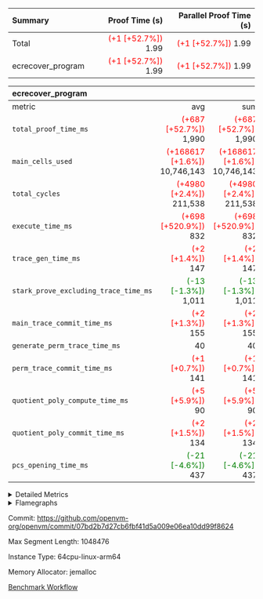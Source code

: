 | Summary | Proof Time (s) | Parallel Proof Time (s) |
|:---|---:|---:|
| Total | <span style='color: red'>(+1 [+52.7%])</span> 1.99 | <span style='color: red'>(+1 [+52.7%])</span> 1.99 |
| ecrecover_program | <span style='color: red'>(+1 [+52.7%])</span> 1.99 | <span style='color: red'>(+1 [+52.7%])</span> 1.99 |


| ecrecover_program |||||
|:---|---:|---:|---:|---:|
|metric|avg|sum|max|min|
| `total_proof_time_ms ` | <span style='color: red'>(+687 [+52.7%])</span> 1,990 | <span style='color: red'>(+687 [+52.7%])</span> 1,990 | <span style='color: red'>(+687 [+52.7%])</span> 1,990 | <span style='color: red'>(+687 [+52.7%])</span> 1,990 |
| `main_cells_used     ` | <span style='color: red'>(+168617 [+1.6%])</span> 10,746,143 | <span style='color: red'>(+168617 [+1.6%])</span> 10,746,143 | <span style='color: red'>(+168617 [+1.6%])</span> 10,746,143 | <span style='color: red'>(+168617 [+1.6%])</span> 10,746,143 |
| `total_cycles        ` | <span style='color: red'>(+4980 [+2.4%])</span> 211,538 | <span style='color: red'>(+4980 [+2.4%])</span> 211,538 | <span style='color: red'>(+4980 [+2.4%])</span> 211,538 | <span style='color: red'>(+4980 [+2.4%])</span> 211,538 |
| `execute_time_ms     ` | <span style='color: red'>(+698 [+520.9%])</span> 832 | <span style='color: red'>(+698 [+520.9%])</span> 832 | <span style='color: red'>(+698 [+520.9%])</span> 832 | <span style='color: red'>(+698 [+520.9%])</span> 832 |
| `trace_gen_time_ms   ` | <span style='color: red'>(+2 [+1.4%])</span> 147 | <span style='color: red'>(+2 [+1.4%])</span> 147 | <span style='color: red'>(+2 [+1.4%])</span> 147 | <span style='color: red'>(+2 [+1.4%])</span> 147 |
| `stark_prove_excluding_trace_time_ms` | <span style='color: green'>(-13 [-1.3%])</span> 1,011 | <span style='color: green'>(-13 [-1.3%])</span> 1,011 | <span style='color: green'>(-13 [-1.3%])</span> 1,011 | <span style='color: green'>(-13 [-1.3%])</span> 1,011 |
| `main_trace_commit_time_ms` | <span style='color: red'>(+2 [+1.3%])</span> 155 | <span style='color: red'>(+2 [+1.3%])</span> 155 | <span style='color: red'>(+2 [+1.3%])</span> 155 | <span style='color: red'>(+2 [+1.3%])</span> 155 |
| `generate_perm_trace_time_ms` |  40 |  40 |  40 |  40 |
| `perm_trace_commit_time_ms` | <span style='color: red'>(+1 [+0.7%])</span> 141 | <span style='color: red'>(+1 [+0.7%])</span> 141 | <span style='color: red'>(+1 [+0.7%])</span> 141 | <span style='color: red'>(+1 [+0.7%])</span> 141 |
| `quotient_poly_compute_time_ms` | <span style='color: red'>(+5 [+5.9%])</span> 90 | <span style='color: red'>(+5 [+5.9%])</span> 90 | <span style='color: red'>(+5 [+5.9%])</span> 90 | <span style='color: red'>(+5 [+5.9%])</span> 90 |
| `quotient_poly_commit_time_ms` | <span style='color: red'>(+2 [+1.5%])</span> 134 | <span style='color: red'>(+2 [+1.5%])</span> 134 | <span style='color: red'>(+2 [+1.5%])</span> 134 | <span style='color: red'>(+2 [+1.5%])</span> 134 |
| `pcs_opening_time_ms ` | <span style='color: green'>(-21 [-4.6%])</span> 437 | <span style='color: green'>(-21 [-4.6%])</span> 437 | <span style='color: green'>(-21 [-4.6%])</span> 437 | <span style='color: green'>(-21 [-4.6%])</span> 437 |



<details>
<summary>Detailed Metrics</summary>

| group | num_segments | keygen_time_ms | commit_exe_time_ms |
| --- | --- | --- | --- |
| ecrecover_program | 1 | 917 | 10 | 

| group | air_name | quotient_deg | interactions | constraints |
| --- | --- | --- | --- | --- |
| ecrecover_program | AccessAdapterAir<16> | 2 | 5 | 12 | 
| ecrecover_program | AccessAdapterAir<2> | 2 | 5 | 12 | 
| ecrecover_program | AccessAdapterAir<32> | 2 | 5 | 12 | 
| ecrecover_program | AccessAdapterAir<4> | 2 | 5 | 12 | 
| ecrecover_program | AccessAdapterAir<8> | 2 | 5 | 12 | 
| ecrecover_program | BitwiseOperationLookupAir<8> | 2 | 2 | 4 | 
| ecrecover_program | KeccakVmAir | 2 | 321 | 4,513 | 
| ecrecover_program | MemoryMerkleAir<8> | 2 | 4 | 39 | 
| ecrecover_program | PersistentBoundaryAir<8> | 2 | 3 | 7 | 
| ecrecover_program | PhantomAir | 2 | 3 | 5 | 
| ecrecover_program | Poseidon2PeripheryAir<BabyBearParameters>, 1> | 2 | 1 | 286 | 
| ecrecover_program | ProgramAir | 1 | 1 | 4 | 
| ecrecover_program | RangeTupleCheckerAir<2> | 1 | 1 | 4 | 
| ecrecover_program | Rv32HintStoreAir | 2 | 18 | 28 | 
| ecrecover_program | VariableRangeCheckerAir | 1 | 1 | 4 | 
| ecrecover_program | VmAirWrapper<Rv32BaseAluAdapterAir, BaseAluCoreAir<4, 8> | 2 | 20 | 37 | 
| ecrecover_program | VmAirWrapper<Rv32BaseAluAdapterAir, LessThanCoreAir<4, 8> | 2 | 18 | 40 | 
| ecrecover_program | VmAirWrapper<Rv32BaseAluAdapterAir, ShiftCoreAir<4, 8> | 2 | 24 | 91 | 
| ecrecover_program | VmAirWrapper<Rv32BranchAdapterAir, BranchEqualCoreAir<4> | 2 | 11 | 20 | 
| ecrecover_program | VmAirWrapper<Rv32BranchAdapterAir, BranchLessThanCoreAir<4, 8> | 2 | 13 | 35 | 
| ecrecover_program | VmAirWrapper<Rv32CondRdWriteAdapterAir, Rv32JalLuiCoreAir> | 2 | 10 | 18 | 
| ecrecover_program | VmAirWrapper<Rv32IsEqualModAdapterAir<2, 1, 32, 32>, ModularIsEqualCoreAir<32, 4, 8> | 2 | 25 | 225 | 
| ecrecover_program | VmAirWrapper<Rv32JalrAdapterAir, Rv32JalrCoreAir> | 2 | 16 | 20 | 
| ecrecover_program | VmAirWrapper<Rv32LoadStoreAdapterAir, LoadSignExtendCoreAir<4, 8> | 2 | 18 | 33 | 
| ecrecover_program | VmAirWrapper<Rv32LoadStoreAdapterAir, LoadStoreCoreAir<4> | 2 | 17 | 40 | 
| ecrecover_program | VmAirWrapper<Rv32MultAdapterAir, DivRemCoreAir<4, 8> | 2 | 25 | 84 | 
| ecrecover_program | VmAirWrapper<Rv32MultAdapterAir, MulHCoreAir<4, 8> | 2 | 24 | 31 | 
| ecrecover_program | VmAirWrapper<Rv32MultAdapterAir, MultiplicationCoreAir<4, 8> | 2 | 19 | 19 | 
| ecrecover_program | VmAirWrapper<Rv32RdWriteAdapterAir, Rv32AuipcCoreAir> | 2 | 12 | 14 | 
| ecrecover_program | VmAirWrapper<Rv32VecHeapAdapterAir<1, 2, 2, 32, 32>, FieldExpressionCoreAir> | 2 | 415 | 480 | 
| ecrecover_program | VmAirWrapper<Rv32VecHeapAdapterAir<2, 1, 1, 32, 32>, FieldExpressionCoreAir> | 2 | 158 | 190 | 
| ecrecover_program | VmAirWrapper<Rv32VecHeapAdapterAir<2, 2, 2, 32, 32>, FieldExpressionCoreAir> | 2 | 428 | 457 | 
| ecrecover_program | VmConnectorAir | 2 | 5 | 11 | 

| group | air_name | dsl_ir | opcode | segment | cells_used |
| --- | --- | --- | --- | --- | --- |
| ecrecover_program | <Rv32BaseAluAdapterAir,BaseAluCoreAir<4, 8>> |  | ADD | 0 | 1,192,032 | 
| ecrecover_program | <Rv32BaseAluAdapterAir,BaseAluCoreAir<4, 8>> |  | AND | 0 | 451,224 | 
| ecrecover_program | <Rv32BaseAluAdapterAir,BaseAluCoreAir<4, 8>> |  | OR | 0 | 422,496 | 
| ecrecover_program | <Rv32BaseAluAdapterAir,BaseAluCoreAir<4, 8>> |  | SUB | 0 | 34,164 | 
| ecrecover_program | <Rv32BaseAluAdapterAir,BaseAluCoreAir<4, 8>> |  | XOR | 0 | 908,640 | 
| ecrecover_program | <Rv32BaseAluAdapterAir,LessThanCoreAir<4, 8>> |  | SLTU | 0 | 91,020 | 
| ecrecover_program | <Rv32BaseAluAdapterAir,ShiftCoreAir<4, 8>> |  | SLL | 0 | 628,050 | 
| ecrecover_program | <Rv32BaseAluAdapterAir,ShiftCoreAir<4, 8>> |  | SRL | 0 | 618,033 | 
| ecrecover_program | <Rv32BranchAdapterAir,BranchEqualCoreAir<4>> |  | BEQ | 0 | 219,232 | 
| ecrecover_program | <Rv32BranchAdapterAir,BranchEqualCoreAir<4>> |  | BNE | 0 | 150,410 | 
| ecrecover_program | <Rv32BranchAdapterAir,BranchLessThanCoreAir<4, 8>> |  | BGEU | 0 | 14,016 | 
| ecrecover_program | <Rv32BranchAdapterAir,BranchLessThanCoreAir<4, 8>> |  | BLT | 0 | 640 | 
| ecrecover_program | <Rv32BranchAdapterAir,BranchLessThanCoreAir<4, 8>> |  | BLTU | 0 | 116,256 | 
| ecrecover_program | <Rv32CondRdWriteAdapterAir,Rv32JalLuiCoreAir> |  | JAL | 0 | 26,820 | 
| ecrecover_program | <Rv32CondRdWriteAdapterAir,Rv32JalLuiCoreAir> |  | LUI | 0 | 7,416 | 
| ecrecover_program | <Rv32IsEqualModAdapterAir<2, 1, 32, 32>,ModularIsEqualCoreAir<32, 4, 8>> |  | IS_EQ | 0 | 534,188 | 
| ecrecover_program | <Rv32IsEqualModAdapterAir<2, 1, 32, 32>,ModularIsEqualCoreAir<32, 4, 8>> |  | SETUP_ISEQ | 0 | 332 | 
| ecrecover_program | <Rv32JalrAdapterAir,Rv32JalrCoreAir> |  | JALR | 0 | 57,120 | 
| ecrecover_program | <Rv32LoadStoreAdapterAir,LoadSignExtendCoreAir<4, 8>> |  | LOADB | 0 | 159,984 | 
| ecrecover_program | <Rv32LoadStoreAdapterAir,LoadStoreCoreAir<4>> |  | LOADBU | 0 | 158,711 | 
| ecrecover_program | <Rv32LoadStoreAdapterAir,LoadStoreCoreAir<4>> |  | LOADW | 0 | 1,288,425 | 
| ecrecover_program | <Rv32LoadStoreAdapterAir,LoadStoreCoreAir<4>> |  | STOREB | 0 | 290,731 | 
| ecrecover_program | <Rv32LoadStoreAdapterAir,LoadStoreCoreAir<4>> |  | STOREW | 0 | 1,088,017 | 
| ecrecover_program | <Rv32MultAdapterAir,DivRemCoreAir<4, 8>> |  | DIVU | 0 | 295 | 
| ecrecover_program | <Rv32MultAdapterAir,MulHCoreAir<4, 8>> |  | MULHU | 0 | 195 | 
| ecrecover_program | <Rv32MultAdapterAir,MultiplicationCoreAir<4, 8>> |  | MUL | 0 | 1,581 | 
| ecrecover_program | <Rv32RdWriteAdapterAir,Rv32AuipcCoreAir> |  | AUIPC | 0 | 20,280 | 
| ecrecover_program | <Rv32VecHeapAdapterAir<1, 2, 2, 32, 32>,FieldExpressionCoreAir> |  | EcDouble | 0 | 695,237 | 
| ecrecover_program | <Rv32VecHeapAdapterAir<2, 1, 1, 32, 32>,FieldExpressionCoreAir> |  | ModularAddSub | 0 | 3,980 | 
| ecrecover_program | <Rv32VecHeapAdapterAir<2, 1, 1, 32, 32>,FieldExpressionCoreAir> |  | ModularMulDiv | 0 | 8,416 | 
| ecrecover_program | <Rv32VecHeapAdapterAir<2, 2, 2, 32, 32>,FieldExpressionCoreAir> |  | EcAddNe | 0 | 453,750 | 
| ecrecover_program | PhantomAir |  | PHANTOM | 0 | 66 | 
| ecrecover_program | Rv32HintStoreAir |  | HINT_BUFFER | 0 | 6,656 | 
| ecrecover_program | Rv32HintStoreAir |  | HINT_STOREW | 0 | 352 | 

| group | air_name | segment | rows | prep_cols | perm_cols | main_cols | cells |
| --- | --- | --- | --- | --- | --- | --- | --- |
| ecrecover_program | AccessAdapterAir<16> | 0 | 4,096 |  | 16 | 25 | 167,936 | 
| ecrecover_program | AccessAdapterAir<32> | 0 | 2,048 |  | 16 | 41 | 116,736 | 
| ecrecover_program | AccessAdapterAir<4> | 0 | 64 |  | 16 | 13 | 1,856 | 
| ecrecover_program | AccessAdapterAir<8> | 0 | 8,192 |  | 16 | 17 | 270,336 | 
| ecrecover_program | BitwiseOperationLookupAir<8> | 0 | 65,536 | 3 | 8 | 2 | 655,360 | 
| ecrecover_program | KeccakVmAir | 0 | 1 |  | 1,056 | 3,163 | 4,219 | 
| ecrecover_program | MemoryMerkleAir<8> | 0 | 4,096 |  | 16 | 32 | 196,608 | 
| ecrecover_program | PersistentBoundaryAir<8> | 0 | 4,096 |  | 12 | 20 | 131,072 | 
| ecrecover_program | PhantomAir | 0 | 16 |  | 12 | 6 | 288 | 
| ecrecover_program | Poseidon2PeripheryAir<BabyBearParameters>, 1> | 0 | 4,096 |  | 8 | 300 | 1,261,568 | 
| ecrecover_program | ProgramAir | 0 | 32,768 |  | 8 | 10 | 589,824 | 
| ecrecover_program | RangeTupleCheckerAir<2> | 0 | 524,288 | 2 | 8 | 1 | 4,718,592 | 
| ecrecover_program | Rv32HintStoreAir | 0 | 256 |  | 44 | 32 | 19,456 | 
| ecrecover_program | VariableRangeCheckerAir | 0 | 262,144 | 2 | 8 | 1 | 2,359,296 | 
| ecrecover_program | VmAirWrapper<Rv32BaseAluAdapterAir, BaseAluCoreAir<4, 8> | 0 | 131,072 |  | 52 | 36 | 11,534,336 | 
| ecrecover_program | VmAirWrapper<Rv32BaseAluAdapterAir, LessThanCoreAir<4, 8> | 0 | 4,096 |  | 40 | 37 | 315,392 | 
| ecrecover_program | VmAirWrapper<Rv32BaseAluAdapterAir, ShiftCoreAir<4, 8> | 0 | 32,768 |  | 52 | 53 | 3,440,640 | 
| ecrecover_program | VmAirWrapper<Rv32BranchAdapterAir, BranchEqualCoreAir<4> | 0 | 16,384 |  | 28 | 26 | 884,736 | 
| ecrecover_program | VmAirWrapper<Rv32BranchAdapterAir, BranchLessThanCoreAir<4, 8> | 0 | 4,096 |  | 32 | 32 | 262,144 | 
| ecrecover_program | VmAirWrapper<Rv32CondRdWriteAdapterAir, Rv32JalLuiCoreAir> | 0 | 2,048 |  | 28 | 18 | 94,208 | 
| ecrecover_program | VmAirWrapper<Rv32IsEqualModAdapterAir<2, 1, 32, 32>, ModularIsEqualCoreAir<32, 4, 8> | 0 | 4,096 |  | 56 | 166 | 909,312 | 
| ecrecover_program | VmAirWrapper<Rv32JalrAdapterAir, Rv32JalrCoreAir> | 0 | 2,048 |  | 36 | 28 | 131,072 | 
| ecrecover_program | VmAirWrapper<Rv32LoadStoreAdapterAir, LoadSignExtendCoreAir<4, 8> | 0 | 8,192 |  | 52 | 36 | 720,896 | 
| ecrecover_program | VmAirWrapper<Rv32LoadStoreAdapterAir, LoadStoreCoreAir<4> | 0 | 131,072 |  | 52 | 41 | 12,189,696 | 
| ecrecover_program | VmAirWrapper<Rv32MultAdapterAir, DivRemCoreAir<4, 8> | 0 | 8 |  | 72 | 59 | 1,048 | 
| ecrecover_program | VmAirWrapper<Rv32MultAdapterAir, MulHCoreAir<4, 8> | 0 | 8 |  | 72 | 39 | 888 | 
| ecrecover_program | VmAirWrapper<Rv32MultAdapterAir, MultiplicationCoreAir<4, 8> | 0 | 64 |  | 52 | 31 | 5,312 | 
| ecrecover_program | VmAirWrapper<Rv32RdWriteAdapterAir, Rv32AuipcCoreAir> | 0 | 1,024 |  | 28 | 20 | 49,152 | 
| ecrecover_program | VmAirWrapper<Rv32VecHeapAdapterAir<1, 2, 2, 32, 32>, FieldExpressionCoreAir> | 0 | 2,048 |  | 836 | 547 | 2,832,384 | 
| ecrecover_program | VmAirWrapper<Rv32VecHeapAdapterAir<2, 1, 1, 32, 32>, FieldExpressionCoreAir> | 0 | 32 |  | 320 | 263 | 18,656 | 
| ecrecover_program | VmAirWrapper<Rv32VecHeapAdapterAir<2, 2, 2, 32, 32>, FieldExpressionCoreAir> | 0 | 1,024 |  | 860 | 625 | 1,520,640 | 
| ecrecover_program | VmConnectorAir | 0 | 2 | 1 | 16 | 5 | 42 | 

| group | chip_name | segment | rows_used |
| --- | --- | --- | --- |
| ecrecover_program | <Rv32BaseAluAdapterAir,BaseAluCoreAir<4, 8>> | 0 | 83,571 | 
| ecrecover_program | <Rv32BaseAluAdapterAir,LessThanCoreAir<4, 8>> | 0 | 2,460 | 
| ecrecover_program | <Rv32BaseAluAdapterAir,ShiftCoreAir<4, 8>> | 0 | 23,511 | 
| ecrecover_program | <Rv32BranchAdapterAir,BranchEqualCoreAir<4>> | 0 | 14,217 | 
| ecrecover_program | <Rv32BranchAdapterAir,BranchLessThanCoreAir<4, 8>> | 0 | 4,091 | 
| ecrecover_program | <Rv32CondRdWriteAdapterAir,Rv32JalLuiCoreAir> | 0 | 1,902 | 
| ecrecover_program | <Rv32IsEqualModAdapterAir<2, 1, 32, 32>,ModularIsEqualCoreAir<32, 4, 8>> | 0 | 3,199 | 
| ecrecover_program | <Rv32JalrAdapterAir,Rv32JalrCoreAir> | 0 | 2,040 | 
| ecrecover_program | <Rv32LoadStoreAdapterAir,LoadSignExtendCoreAir<4, 8>> | 0 | 4,444 | 
| ecrecover_program | <Rv32LoadStoreAdapterAir,LoadStoreCoreAir<4>> | 0 | 68,924 | 
| ecrecover_program | <Rv32MultAdapterAir,DivRemCoreAir<4, 8>> | 0 | 5 | 
| ecrecover_program | <Rv32MultAdapterAir,MulHCoreAir<4, 8>> | 0 | 5 | 
| ecrecover_program | <Rv32MultAdapterAir,MultiplicationCoreAir<4, 8>> | 0 | 51 | 
| ecrecover_program | <Rv32RdWriteAdapterAir,Rv32AuipcCoreAir> | 0 | 1,015 | 
| ecrecover_program | <Rv32VecHeapAdapterAir<1, 2, 2, 32, 32>,FieldExpressionCoreAir> | 0 | 1,271 | 
| ecrecover_program | <Rv32VecHeapAdapterAir<2, 1, 1, 32, 32>,FieldExpressionCoreAir> | 0 | 21 | 
| ecrecover_program | <Rv32VecHeapAdapterAir<2, 2, 2, 32, 32>,FieldExpressionCoreAir> | 0 | 726 | 
| ecrecover_program | AccessAdapter<16> | 0 | 3,016 | 
| ecrecover_program | AccessAdapter<32> | 0 | 1,508 | 
| ecrecover_program | AccessAdapter<4> | 0 | 34 | 
| ecrecover_program | AccessAdapter<8> | 0 | 6,848 | 
| ecrecover_program | Arc<BabyBearParameters>, 1> | 0 | 2,230 | 
| ecrecover_program | BitwiseOperationLookupAir<8> | 0 | 65,536 | 
| ecrecover_program | Boundary | 0 | 3,168 | 
| ecrecover_program | Merkle | 0 | 3,466 | 
| ecrecover_program | PhantomAir | 0 | 11 | 
| ecrecover_program | ProgramChip | 0 | 19,096 | 
| ecrecover_program | RangeTupleCheckerAir<2> | 0 | 524,288 | 
| ecrecover_program | Rv32HintStoreAir | 0 | 219 | 
| ecrecover_program | VariableRangeCheckerAir | 0 | 262,144 | 
| ecrecover_program | VmConnectorAir | 0 | 2 | 

| group | dsl_ir | opcode | segment | frequency |
| --- | --- | --- | --- | --- |
| ecrecover_program |  | ADD | 0 | 33,112 | 
| ecrecover_program |  | AND | 0 | 12,534 | 
| ecrecover_program |  | AUIPC | 0 | 1,015 | 
| ecrecover_program |  | BEQ | 0 | 8,432 | 
| ecrecover_program |  | BGEU | 0 | 438 | 
| ecrecover_program |  | BLT | 0 | 20 | 
| ecrecover_program |  | BLTU | 0 | 3,633 | 
| ecrecover_program |  | BNE | 0 | 5,785 | 
| ecrecover_program |  | DIVU | 0 | 5 | 
| ecrecover_program |  | EcAddNe | 0 | 726 | 
| ecrecover_program |  | EcDouble | 0 | 1,271 | 
| ecrecover_program |  | HINT_BUFFER | 0 | 11 | 
| ecrecover_program |  | HINT_STOREW | 0 | 11 | 
| ecrecover_program |  | IS_EQ | 0 | 3,218 | 
| ecrecover_program |  | JAL | 0 | 1,490 | 
| ecrecover_program |  | JALR | 0 | 2,040 | 
| ecrecover_program |  | LOADB | 0 | 4,444 | 
| ecrecover_program |  | LOADBU | 0 | 3,871 | 
| ecrecover_program |  | LOADW | 0 | 31,425 | 
| ecrecover_program |  | LUI | 0 | 412 | 
| ecrecover_program |  | MUL | 0 | 51 | 
| ecrecover_program |  | MULHU | 0 | 5 | 
| ecrecover_program |  | ModularAddSub | 0 | 20 | 
| ecrecover_program |  | ModularMulDiv | 0 | 32 | 
| ecrecover_program |  | OR | 0 | 11,736 | 
| ecrecover_program |  | PHANTOM | 0 | 11 | 
| ecrecover_program |  | SETUP_ISEQ | 0 | 2 | 
| ecrecover_program |  | SLL | 0 | 11,850 | 
| ecrecover_program |  | SLTU | 0 | 2,460 | 
| ecrecover_program |  | SRL | 0 | 11,661 | 
| ecrecover_program |  | STOREB | 0 | 7,091 | 
| ecrecover_program |  | STOREW | 0 | 26,537 | 
| ecrecover_program |  | SUB | 0 | 949 | 
| ecrecover_program |  | XOR | 0 | 25,240 | 

| group | segment | trace_gen_time_ms | total_proof_time_ms | total_cycles | total_cells | stark_prove_excluding_trace_time_ms | quotient_poly_compute_time_ms | quotient_poly_commit_time_ms | perm_trace_commit_time_ms | pcs_opening_time_ms | main_trace_commit_time_ms | main_cells_used | generate_perm_trace_time_ms | execute_time_ms |
| --- | --- | --- | --- | --- | --- | --- | --- | --- | --- | --- | --- | --- | --- | --- |
| ecrecover_program | 0 | 147 | 1,990 | 211,538 | 45,429,517 | 1,011 | 90 | 134 | 141 | 437 | 155 | 10,746,143 | 40 | 832 | 

| group | segment | trace_height_constraint | weighted_sum | threshold |
| --- | --- | --- | --- | --- |
| ecrecover_program | 0 | 0 | 680,854 | 2,013,265,921 | 
| ecrecover_program | 0 | 1 | 2,074,010 | 2,013,265,921 | 
| ecrecover_program | 0 | 2 | 340,427 | 2,013,265,921 | 
| ecrecover_program | 0 | 3 | 3,710,886 | 2,013,265,921 | 
| ecrecover_program | 0 | 4 | 16,384 | 2,013,265,921 | 
| ecrecover_program | 0 | 5 | 8,192 | 2,013,265,921 | 
| ecrecover_program | 0 | 6 | 833,650 | 2,013,265,921 | 
| ecrecover_program | 0 | 7 | 384 | 2,013,265,921 | 
| ecrecover_program | 0 | 8 | 8,619,155 | 2,013,265,921 | 

</details>


<details>
<summary>Flamegraphs</summary>

[![](https://openvm-public-data-sandbox-us-east-1.s3.us-east-1.amazonaws.com/benchmark/github/flamegraphs/ecrecover-07bd2b7d27cb6fbf41d5a009e06ea10dd99f8624/ecrecover-ecrecover_program.dsl_ir.opcode.air_name.cells_used.reverse.svg)](https://openvm-public-data-sandbox-us-east-1.s3.us-east-1.amazonaws.com/benchmark/github/flamegraphs/ecrecover-07bd2b7d27cb6fbf41d5a009e06ea10dd99f8624/ecrecover-ecrecover_program.dsl_ir.opcode.air_name.cells_used.reverse.svg)
[![](https://openvm-public-data-sandbox-us-east-1.s3.us-east-1.amazonaws.com/benchmark/github/flamegraphs/ecrecover-07bd2b7d27cb6fbf41d5a009e06ea10dd99f8624/ecrecover-ecrecover_program.dsl_ir.opcode.air_name.cells_used.svg)](https://openvm-public-data-sandbox-us-east-1.s3.us-east-1.amazonaws.com/benchmark/github/flamegraphs/ecrecover-07bd2b7d27cb6fbf41d5a009e06ea10dd99f8624/ecrecover-ecrecover_program.dsl_ir.opcode.air_name.cells_used.svg)
[![](https://openvm-public-data-sandbox-us-east-1.s3.us-east-1.amazonaws.com/benchmark/github/flamegraphs/ecrecover-07bd2b7d27cb6fbf41d5a009e06ea10dd99f8624/ecrecover-ecrecover_program.dsl_ir.opcode.frequency.reverse.svg)](https://openvm-public-data-sandbox-us-east-1.s3.us-east-1.amazonaws.com/benchmark/github/flamegraphs/ecrecover-07bd2b7d27cb6fbf41d5a009e06ea10dd99f8624/ecrecover-ecrecover_program.dsl_ir.opcode.frequency.reverse.svg)
[![](https://openvm-public-data-sandbox-us-east-1.s3.us-east-1.amazonaws.com/benchmark/github/flamegraphs/ecrecover-07bd2b7d27cb6fbf41d5a009e06ea10dd99f8624/ecrecover-ecrecover_program.dsl_ir.opcode.frequency.svg)](https://openvm-public-data-sandbox-us-east-1.s3.us-east-1.amazonaws.com/benchmark/github/flamegraphs/ecrecover-07bd2b7d27cb6fbf41d5a009e06ea10dd99f8624/ecrecover-ecrecover_program.dsl_ir.opcode.frequency.svg)

</details>

Commit: https://github.com/openvm-org/openvm/commit/07bd2b7d27cb6fbf41d5a009e06ea10dd99f8624

Max Segment Length: 1048476

Instance Type: 64cpu-linux-arm64

Memory Allocator: jemalloc

[Benchmark Workflow](https://github.com/openvm-org/openvm/actions/runs/15570416921)

